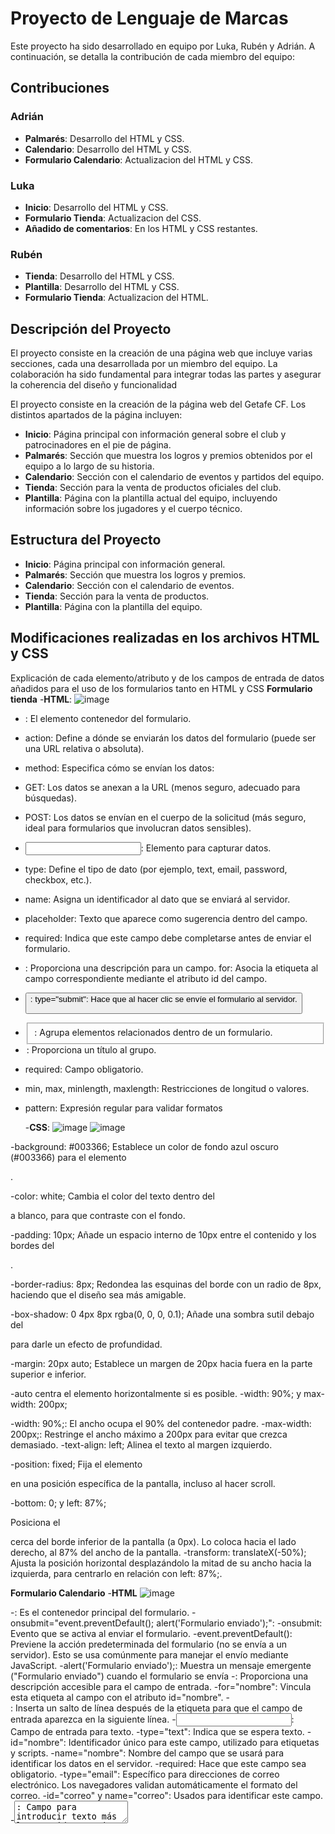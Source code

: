 # Proyecto de Lenguaje de Marcas

Este proyecto ha sido desarrollado en equipo por Luka, Rubén y Adrián. A continuación, se detalla la contribución de cada miembro del equipo:

## Contribuciones

### Adrián
- **Palmarés**: Desarrollo del HTML y CSS.
- **Calendario**: Desarrollo del HTML y CSS.
- **Formulario Calendario**: Actualizacion del HTML y CSS.

### Luka
- **Inicio**: Desarrollo del HTML y CSS.
- **Formulario Tienda**: Actualizacion del CSS.
- **Añadido de comentarios**: En los HTML y CSS restantes.

### Rubén
- **Tienda**: Desarrollo del HTML y CSS.
- **Plantilla**: Desarrollo del HTML y CSS.
- **Formulario Tienda**: Actualizacion del HTML.

## Descripción del Proyecto

El proyecto consiste en la creación de una página web que incluye varias secciones, cada una desarrollada por un miembro del equipo. La colaboración ha sido fundamental para integrar todas las partes y asegurar la coherencia del diseño y funcionalidad

El proyecto consiste en la creación de la página web del Getafe CF. Los distintos apartados de la página incluyen:
- **Inicio**: Página principal con información general sobre el club y patrocinadores en el pie de página.
- **Palmarés**: Sección que muestra los logros y premios obtenidos por el equipo a lo largo de su historia.
- **Calendario**: Sección con el calendario de eventos y partidos del equipo.
- **Tienda**: Sección para la venta de productos oficiales del club.
- **Plantilla**: Página con la plantilla actual del equipo, incluyendo información sobre los jugadores y el cuerpo técnico.

## Estructura del Proyecto

- **Inicio**: Página principal con información general.
- **Palmarés**: Sección que muestra los logros y premios.
- **Calendario**: Sección con el calendario de eventos.
- **Tienda**: Sección para la venta de productos.
- **Plantilla**: Página con la plantilla del equipo.

## Modificaciones realizadas en los archivos HTML y CSS

Explicación de cada elemento/atributo y de los campos de entrada de datos añadidos para el uso de los formularios tanto en HTML y CSS
**Formulario tienda**
    -**HTML**:
![image](https://github.com/user-attachments/assets/8c549d4f-d761-4b28-8725-e2f19fe6faac)

- <form>: El elemento contenedor del formulario.
- action: Define a dónde se enviarán los datos del formulario (puede ser una URL relativa o absoluta).
- method: Especifica cómo se envían los datos:
- GET: Los datos se anexan a la URL (menos seguro, adecuado para búsquedas).
- POST: Los datos se envían en el cuerpo de la solicitud (más seguro, ideal para formularios que involucran datos sensibles).
- <input>: Elemento para capturar datos.
- type: Define el tipo de dato (por ejemplo, text, email, password, checkbox, etc.).
- name: Asigna un identificador al dato que se enviará al servidor.
- placeholder: Texto que aparece como sugerencia dentro del campo.
- required: Indica que este campo debe completarse antes de enviar el formulario.
- <label>: Proporciona una descripción para un campo.
    for: Asocia la etiqueta al campo correspondiente mediante el atributo id del campo.
- <button>:
    type="submit": Hace que al hacer clic se envíe el formulario al servidor.
- <fieldset>: Agrupa elementos relacionados dentro de un formulario.
- <legend>: Proporciona un título al grupo.
- required: Campo obligatorio.
- min, max, minlength, maxlength: Restricciones de longitud o valores.
- pattern: Expresión regular para validar formatos

    -**CSS**:
  ![image](https://github.com/user-attachments/assets/ec174c8e-853b-4184-9349-4cf3a98ac589)
  ![image](https://github.com/user-attachments/assets/9205282a-bf8a-4ebb-9eb7-7bfbb9d90757)

-background: #003366;
Establece un color de fondo azul oscuro (#003366) para el elemento <aside>.

-color: white;
Cambia el color del texto dentro del <aside> a blanco, para que contraste con el fondo.

-padding: 10px;
Añade un espacio interno de 10px entre el contenido y los bordes del <aside>.

-border-radius: 8px;
Redondea las esquinas del borde con un radio de 8px, haciendo que el diseño sea más amigable.

-box-shadow: 0 4px 8px rgba(0, 0, 0, 0.1);
Añade una sombra sutil debajo del <aside> para darle un efecto de profundidad.

-margin: 20px auto;
Establece un margen de 20px hacia fuera en la parte superior e inferior.

-auto centra el elemento horizontalmente si es posible.
-width: 90%; y max-width: 200px;

-width: 90%;: El ancho ocupa el 90% del contenedor padre.
-max-width: 200px;: Restringe el ancho máximo a 200px para evitar que crezca demasiado.
-text-align: left;
Alinea el texto al margen izquierdo.

-position: fixed;
Fija el elemento <aside> en una posición específica de la pantalla, incluso al hacer scroll.

-bottom: 0; y left: 87%;

Posiciona el <aside> cerca del borde inferior de la pantalla (a 0px).
Lo coloca hacia el lado derecho, al 87% del ancho de la pantalla.
-transform: translateX(-50%);
Ajusta la posición horizontal desplazándolo la mitad de su ancho hacia la izquierda, para centrarlo en relación con left: 87%;.

**Formulario Calendario**
    -**HTML**
  ![image](https://github.com/user-attachments/assets/659927ab-6bd5-48ad-b3fc-e33f98688595)

-<form>: Es el contenedor principal del formulario.
-onsubmit="event.preventDefault(); alert('Formulario enviado');":
-onsubmit: Evento que se activa al enviar el formulario.
-event.preventDefault(): Previene la acción predeterminada del formulario (no se envía a un servidor). Esto se usa comúnmente para manejar el envío mediante JavaScript.
-alert('Formulario enviado');: Muestra un mensaje emergente ("Formulario enviado") cuando el formulario se envía
-<label>: Proporciona una descripción accesible para el campo de entrada.
-for="nombre": Vincula esta etiqueta al campo con el atributo id="nombre".
-<br>: Inserta un salto de línea después de la etiqueta para que el campo de entrada aparezca en la siguiente línea.
-<input>: Campo de entrada para texto.
-type="text": Indica que se espera texto.
-id="nombre": Identificador único para este campo, utilizado para etiquetas y scripts.
-name="nombre": Nombre del campo que se usará para identificar los datos en el servidor.
-required: Hace que este campo sea obligatorio.
-type="email": Específico para direcciones de correo electrónico. Los navegadores validan automáticamente el formato del correo.
-id="correo" y name="correo": Usados para identificar este campo.
-<textarea>: Campo para introducir texto más largo.
-id="mensaje" y name="mensaje": Identifican este campo.
-rows="4": Especifica el número de filas visibles del área de texto.
-cols="50": Define el ancho visible en caracteres.
-required: Hace que este campo sea obligatorio.
-type="submit": Botón que envía el formulario.
-value="Enviar": Texto que aparece en el botón.
-type="reset": Botón que limpia todos los campos del formulario y los restablece a sus valores iniciales.
-value="Restablecer": Texto que aparece en el botón.

  -**CSS**:
![image](https://github.com/user-attachments/assets/af6f599d-a814-484c-90c3-7aca8427d365)

-background-color: white;
Establece un fondo blanco para el formulario, haciéndolo destacar sobre el fondo de la página.

-padding: 20px;
Añade un espacio interno de 20px entre el contenido del formulario y sus bordes.

-border-radius: 10px; 
Redondea las esquinas del formulario, dándole un aspecto más suave y amigable.

-box-shadow: 0 0 10px rgba(0, 0, 0, 0.1);
Agrega una sombra alrededor del formulario, con un desenfoque de 10px. Esto le da un efecto de profundidad, haciendo que parezca elevado sobre la página.

-width: 85%;
Establece el ancho del formulario al 85% del ancho del contenedor padre.

-margin: 10px;
Añade un margen externo de 10px en todos los lados, separando el formulario de otros elementos cercanos.

-color: #003366;
Cambia el color del texto del formulario a un azul oscuro (#003366).

-font-weight: bold;
Hace que todo el texto del formulario sea negrita (bold), mejorando su legibilidad y haciendo que destaque más.

-text-align: center;
Centra horizontalmente el texto del título (<h2>) dentro del formulario, dándole un aspecto más equilibrado y profesional.

## Expresiones reguladas usadas para la validación

**Formulario Calendario**
-Campo Nombre (<input type="text">):
El campo "Nombre" permite texto libre, pero no tiene restricciones explícitas en cuanto a formato, por lo que cualquier texto puede ser ingresado. Sin embargo, la validación requiere que este campo se complete antes de enviar el formulario gracias al atributo required.

-Campo Correo (<input type="email">):
Aquí es donde se usa una expresión regular implícita. El atributo type="email" en el campo de correo electrónico lleva implícita una validación básica para verificar si el valor introducido es un correo electrónico válido. Esto se realiza mediante una expresión regular interna del navegador que comprueba que el formato del texto sea algo como ejemplo@dominio.com.
La validación del correo electrónico suele aceptar:
Al menos un carácter antes del símbolo @.
Un dominio después del @ con al menos un punto.
Ejemplo válido: nombre@dominio.com.
Campo Mensaje (<textarea>):

El campo Mensaje es solo un área de texto que no tiene ninguna validación específica en cuanto al formato del texto ingresado, pero también tiene el atributo required, lo que asegura que el campo no quede vacío.

**Formulario Tienda**
-Campo Nombre (<input type="text">):
Validación: El campo de nombre es de tipo text, lo que significa que no hay una restricción explícita sobre qué tipo de caracteres se pueden introducir. Sin embargo, el atributo required asegura que el campo no pueda enviarse vacío. Si el usuario no llena el campo, el formulario no se enviará y el navegador mostrará una advertencia.

-Campo Correo Electrónico (<input type="email">):
Validación: El atributo type="email" activa una validación implícita del correo electrónico, que se realiza mediante una expresión regular interna en el navegador. Esta validación verifica que el formato del correo sea adecuado, es decir, que contenga al menos un @ y un dominio válido.

-Campo Preferencias de Descuentos y Promociones (<input type="checkbox">):
Validación: Los campos de casillas de verificación (checkbox) no requieren validación explícita por parte del navegador. Sin embargo, como están dentro de un formulario, se pueden manejar con lógica de JavaScript si se desea hacer una validación adicional (por ejemplo, para asegurarse de que el usuario seleccione al menos una preferencia).

-Campo Frecuencia de Envío (<select>):
Validación: El campo select no tiene validación basada en expresiones regulares, pero ofrece opciones predefinidas. La validación básica se asegura de que se haya seleccionado una opción antes de enviar el formulario, ya que este campo está incluido en el formulario, pero no tiene el atributo required ni una validación más compleja.
Expresión Regular Implícita: En este caso, no se utiliza ninguna expresión regular, ya que la validación está asociada con el hecho de que el formulario no se enviará sin seleccionar una opción.


## Formularios
En este apartado mostraremos como se verian nuestros distintos formularios dependiendo de la resolución.

- **Formulario para la compra de entradas**

Visualizacion en ordenador:
![image](https://github.com/user-attachments/assets/3d0c501c-f9f3-4dab-8f66-0ca7f5e70d34)

Visualizacion en el movil:
![image](https://github.com/user-attachments/assets/27d308e9-2792-44fd-8159-7d76d9f04ecb)

- **Formulario para la subscripcion al equipo**

Visualizacion en ordenador:
![image](https://github.com/user-attachments/assets/da6bca56-263d-4b77-b1f4-d30450ca3f58)

Visualizacion en el movil:
![image](https://github.com/user-attachments/assets/c13a36b4-55b7-4610-ae95-67e8c3400f14)


## Tecnologías Utilizadas

- HTML
- CSS
- MD

## Agradecimientos

Agradecemos a todos los miembros del equipo por su dedicación y esfuerzo en la realización de este proyecto.
